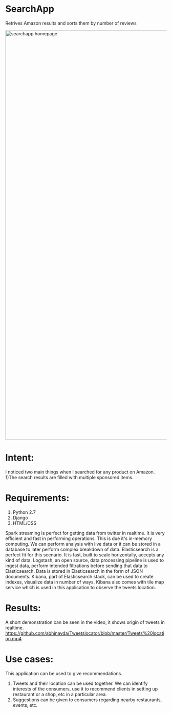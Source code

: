 # SearchApp
Retrives Amazon results and sorts them by number of reviews 

<img width="1280" alt="searchapp homepage" src="https://user-images.githubusercontent.com/27103067/34322688-2557ac98-e7f4-11e7-887b-d004e1ee9380.png">

# Intent:
I noticed two main things when I searched for any product on Amazon. 1)The search results are filled with multiple sponsored items. 

# Requirements:
1. Python 2.7
2. Django
3. HTML/CSS

Spark streaming is perfect for getting data from twitter in realtime. It is very efficient and fast in performing operations. This is due it's in-memory computing.
We can perform analysis with live data or it can be stored in a database to later perform complex breakdown of data.
Elasticsearch is a perfect fit for this scenario. It is fast, built to scale horizontally, accepts any kind of data. Logstash, an open source, data processing pipeline is used to ingest data, perform intended filtrations before sending that data to Elasticsearch. Data is stored in Elasticsearch in the form of JSON documents. Kibana, part of Elasticsearch stack, can be used to create indexes, visualize data in number of ways. Kibana also comes with tile map service which is used in this application to observe the tweets location.

# Results:
A short demonstration can be seen in the video, it shows origin of tweets in realtime.
https://github.com/abhinavda/Tweetslocator/blob/master/Tweets%20location.mp4

# Use cases:
This application can be used to give recommendations.
1. Tweets and their location can be used together. We can identify interests of the consumers, use it to recommend clients in setting up restaurant or a shop, etc in a particular area.
2. Suggestions can be given to consumers regarding nearby restaurants, events, etc.
